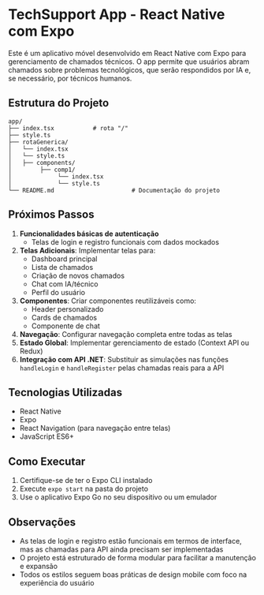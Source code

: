 # TechSupport App - React Native com Expo

Este é um aplicativo móvel desenvolvido em React Native com Expo para gerenciamento de chamados técnicos. O app permite que usuários abram chamados sobre problemas tecnológicos, que serão respondidos por IA e, se necessário, por técnicos humanos.

## Estrutura do Projeto

```
app/
├── index.tsx           # rota "/"
├── style.ts
├── rotaGenerica/
│   └── index.tsx
│   └── style.ts
│   ├── components/
│        ├── comp1/
│             └── index.tsx
│             └── style.ts
└── README.md                      # Documentação do projeto
```

## Próximos Passos

1. **Funcionalidades básicas de autenticação**
   - Telas de login e registro funcionais com dados mockados
2. **Telas Adicionais**: Implementar telas para:
   - Dashboard principal
   - Lista de chamados
   - Criação de novos chamados
   - Chat com IA/técnico
   - Perfil do usuário
3. **Componentes**: Criar componentes reutilizáveis como:
   - Header personalizado
   - Cards de chamados
   - Componente de chat
4. **Navegação**: Configurar navegação completa entre todas as telas
5. **Estado Global**: Implementar gerenciamento de estado (Context API ou Redux)
6. **Integração com API .NET**: Substituir as simulações nas funções `handleLogin` e `handleRegister` pelas chamadas reais para a API

## Tecnologias Utilizadas

- React Native
- Expo
- React Navigation (para navegação entre telas)
- JavaScript ES6+

## Como Executar

1. Certifique-se de ter o Expo CLI instalado
2. Execute `expo start` na pasta do projeto
3. Use o aplicativo Expo Go no seu dispositivo ou um emulador

## Observações

- As telas de login e registro estão funcionais em termos de interface, mas as chamadas para API ainda precisam ser implementadas
- O projeto está estruturado de forma modular para facilitar a manutenção e expansão
- Todos os estilos seguem boas práticas de design mobile com foco na experiência do usuário

